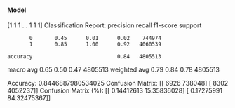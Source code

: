 #### Model
[1 1 1 ... 1 1 1]
Classification Report:
              precision    recall  f1-score   support

           0       0.45      0.01      0.02    744974
           1       0.85      1.00      0.92   4060539

    accuracy                           0.84   4805513
   macro avg       0.65      0.50      0.47   4805513
weighted avg       0.79      0.84      0.78   4805513

Accuracy: 0.8446887980534025
Confusion Matrix:
[[   6926  738048]
 [   8302 4052237]]
Confusion Matrix (%):
[[ 0.14412613 15.35836028]
 [ 0.17275991 84.32475367]]
